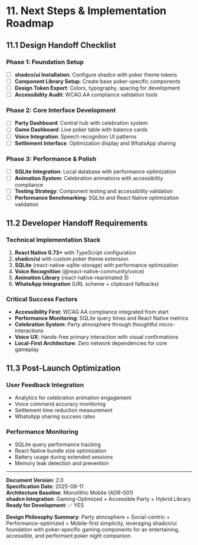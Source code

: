 # 11. Next Steps & Implementation Roadmap

## 11.1 Design Handoff Checklist

### Phase 1: Foundation Setup
- [ ] **shadcn/ui Installation**: Configure shadcn with poker theme tokens
- [ ] **Component Library Setup**: Create base poker-specific components
- [ ] **Design Token Export**: Colors, typography, spacing for development
- [ ] **Accessibility Audit**: WCAG AA compliance validation tools

### Phase 2: Core Interface Development  
- [ ] **Party Dashboard**: Central hub with celebration system
- [ ] **Game Dashboard**: Live poker table with balance cards
- [ ] **Voice Integration**: Speech recognition UI patterns
- [ ] **Settlement Interface**: Optimization display and WhatsApp sharing

### Phase 3: Performance & Polish
- [ ] **SQLite Integration**: Local database with performance optimization
- [ ] **Animation System**: Celebration animations with accessibility compliance
- [ ] **Testing Strategy**: Component testing and accessibility validation
- [ ] **Performance Benchmarking**: SQLite and React Native optimization validation

## 11.2 Developer Handoff Requirements

### Technical Implementation Stack
1. **React Native 0.73+** with TypeScript configuration
2. **shadcn/ui** with custom poker theme extension
3. **SQLite** (react-native-sqlite-storage) with performance optimization
4. **Voice Recognition** (@react-native-community/voice)
5. **Animation Library** (react-native-reanimated 3)
6. **WhatsApp Integration** (URL scheme + clipboard fallbacks)

### Critical Success Factors
- **Accessibility First**: WCAG AA compliance integrated from start
- **Performance Monitoring**: SQLite query times and React Native metrics
- **Celebration System**: Party atmosphere through thoughtful micro-interactions
- **Voice UX**: Hands-free primary interaction with visual confirmations
- **Local-First Architecture**: Zero network dependencies for core gameplay

## 11.3 Post-Launch Optimization

### User Feedback Integration
- Analytics for celebration animation engagement
- Voice command accuracy monitoring  
- Settlement time reduction measurement
- WhatsApp sharing success rates

### Performance Monitoring
- SQLite query performance tracking
- React Native bundle size optimization
- Battery usage during extended sessions
- Memory leak detection and prevention

---

**Document Version**: 2.0  
**Specification Date**: 2025-08-11  
**Architecture Baseline**: Monolithic Mobile (ADR-001)  
**shadcn Integration**: Gaming-Optimized + Accessible Party + Hybrid Library  
**Ready for Development**: ✅ YES

**Design Philosophy Summary**: Party atmosphere + Social-centric + Performance-optimized + Mobile-first simplicity, leveraging shadcn/ui foundation with poker-specific gaming components for an entertaining, accessible, and performant poker night companion.